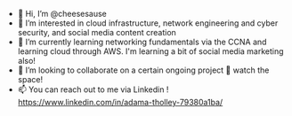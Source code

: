 - 👋 Hi, I’m @cheesesause
- 👀 I’m interested in cloud infrastructure, network engineering and cyber security, and social media content creation
- 🌱 I’m currently learning networking fundamentals via the CCNA and learning cloud through AWS. I'm learning a bit of social media marketing also!
- 💞️ I’m looking to collaborate on a certain ongoing project 👀 watch the space!
- 📫 You can reach out to me via Linkedin ! https://www.linkedin.com/in/adama-tholley-79380a1ba/

<!---
cheesesause/cheesesause is a ✨ special ✨ repository because its `README.md` (this file) appears on your GitHub profile.
You can click the Preview link to take a look at your changes.
--->
